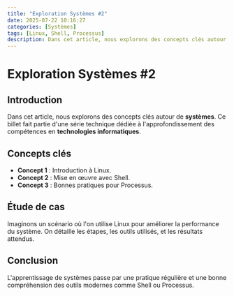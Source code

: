 ```yaml
---
title: "Exploration Systèmes #2"
date: 2025-07-22 10:16:27 
categories: [Systèmes]
tags: [Linux, Shell, Processus]
description: Dans cet article, nous explorons des concepts clés autour de **systèmes**
---
```

# Exploration Systèmes #2

## Introduction

Dans cet article, nous explorons des concepts clés autour de **systèmes**. Ce billet fait partie d'une série technique dédiée à l'approfondissement des compétences en **technologies informatiques**.

## Concepts clés

- **Concept 1** : Introduction à Linux.
- **Concept 2** : Mise en œuvre avec Shell.
- **Concept 3** : Bonnes pratiques pour Processus.

## Étude de cas

Imaginons un scénario où l'on utilise Linux pour améliorer la performance du système. On détaille les étapes, les outils utilisés, et les résultats attendus.

## Conclusion

L'apprentissage de systèmes passe par une pratique régulière et une bonne compréhension des outils modernes comme Shell ou Processus.